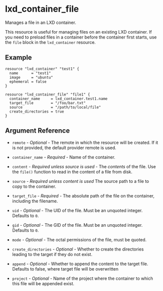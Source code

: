 # lxd_container_file

Manages a file in an LXD container.

This resource is useful for managing files on an existing LXD container.
If you need to preload files in a container before the container first
starts, use the `file` block in the `lxd_container` resource.

## Example

```hcl
resource "lxd_container" "test1" {
  name      = "test1"
  image     = "ubuntu"
  ephemeral = false
}

resource "lxd_container_file" "file1" {
  container_name     = lxd_container.test1.name
  target_file        = "/foo/bar.txt"
  source             = "/path/to/local/file"
  create_directories = true
}
```

## Argument Reference

* `remote` - *Optional* - The remote in which the resource will be created. If
	it is not provided, the default provider remote is used.

* `container_name` - *Required* - Name of the container.

* `content` - *Required unless source is used* - The _contents_ of the file.
	Use the `file()` function to read in the content of a file from disk.

* `source` - *Required unless content is used* The source path to a file to
	copy to the container.

* `target_file` - *Required* - The absolute path of the file on the container,
	including the filename.

* `uid` - *Optional* - The UID of the file. Must be an unquoted integer.
  Defaults to `0`.

* `gid` - *Optional* - The GID of the file. Must be an unquoted integer.
  Defaults to `0`.

* `mode` - *Optional* - The octal permissions of the file, must be quoted.

* `create_directories` - *Optional* - Whether to create the directories leading
	to the target if they do not exist.

* `append` - *Optional* - Whether to append the content to the target file. Defaults to false, where target file will be overwritten

* `project` - *Optional* - Name of the project where the container to which this file will be appended exist.
